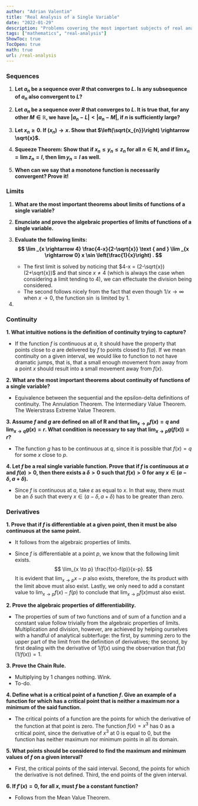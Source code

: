 ```yaml
---
author: "Adrian Valentim"
title: "Real Analysis of a Single Variable"
date: "2022-01-29"
description: "Problems covering the most important subjects of real analysis of a single variable."
tags: ["mathematics", "real-analysis"]
ShowToc: true
TocOpen: true
math: true
url: /real-analysis
---
```


### Sequences

1. **Let $a_n$ be a sequence over $R$ that converges to $L$. Is any subsequence of $a_n$ also convergent to $L$?**

2. **Let $a_n$ be a sequence over $R$ that converges to $L$. It is true that, for any other $M \in \mathbb{R}$, we have $|a_n - L| < |a_n - M|$, if $n$ is sufficiently large?**

3. **Let $x_n \geq 0.$ If $\left(x_{n}\right) \rightarrow x$. Show that $\left(\sqrt{x_{n}}\right) \rightarrow \sqrt{x}$.**

4. **Squeeze Theorem: Show that if $x_{n} \leq y_{n} \leq z_{n}$ for all $n \in \mathbf{N}$, and if $\lim x_{n}=\lim z_{n}=l$, then $\lim y_{n}=l$ as well.**

5. **When can we say that a monotone function is necessarily convergent? Prove it!**

### Limits

1. **What are the most important theorems about limits of functions of a single variable?**

2. **Enunciate and prove the algebraic properties of limits of functions of a single variable.**

3. **Evaluate the following limits:
   $$
   \lim _{x \rightarrow 4} \frac{4-x}{2-\sqrt{x}} \text { and } \lim _{x \rightarrow 0} x \sin \left(\frac{1}{x}\right) .
   $$**

   - The first limit is solved by noticing that $4-x = (2-\sqrt{x})(2+\sqrt{x})$  and that since $x \neq 4$ (which is always the case when considering a limit tending to $4$​​), we can effectuate the division being considered. 
   - The second follows nicely from the fact that even though $1/x \rightarrow \infty$ when $x \rightarrow 0$, the function $\sin$ is limited by 1. 

4.  

### Continuity

**1. What intuitive notions is the definition of continuity trying to capture?**

- If the function $f$ is continuous at $a$, it should have the property that points close to $a$ are delivered by $f$ to points closed to $f(a)$. If we mean continuity on a given interval, we would like to function to not have dramatic jumps, that is, that a small enough movement from away from a point $x$ should result into a small movement away from $f(x).$ 

**2. What are the most important theorems about continuity of functions of a single variable?**

- Equivalence between the sequential and the epsilon-delta definitions of continuity. The Annulation Theorem. The Intermediary Value Theorem. The Weierstrass Extreme Value Theorem.

**3. Assume $f$ and $g$ are defined on all of $\mathbf{R}$ and that $\lim _{x \rightarrow p} f(x)=q$ and $\lim _{x \rightarrow q} g(x)=r$. What condition is necessary to say that $\lim _{x \rightarrow p} g(f(x))=r$?**

- The function $g$ has to be continuous at $q$, since it is possible that $f(x)=q$ for some $x$ close to $p$.

**4. Let $f$ be a real single variable function. Prove that if $f$ is continuous at $a$ and $f(a)>0$, then there exists a $\delta>0$ such that $f(x)>0$ for any $x \in (a-\delta, a+\delta)$.**

- Since $f$ is continuous at $a$, take $\varepsilon$ as equal to $x$. In that way, there must be an $\delta$ such that every $x \in (a-\delta, a+\delta)$ has to be greater than zero.

### Derivatives

**1. Prove that if $f$ is differentiable at a given point, then it must be also continuous at the same point.**

- It follows from the algebraic properties of limits.

- Since $f$ is differentiable at a point $p$, we know that the following limit exists.
  $$
  \lim_{x \to p} \frac{f(x)-f(p)}{x-p}.
  $$
   It is evident that $\lim_{x \to p}x-p$ also exists, therefore, the its product with the limit above must also exist. Lastly, we only need to add a constant value to $\lim_{x \to p}f(x)-f(p)$ to conclude that $\lim_{x \to p}f(x)$​ must also exist.

**2. Prove the algebraic properties of differentiability.**

- The properties of sum of two functions and of sum of a function and a constant value follow trivially from the algebraic properties of limits. Multiplication and division, however, are achieved by helping ourselves with a handful of analytical subterfuge: the first, by summing zero to the upper part of the limit from the definition of derivatives; the second, by first dealing with the derivative of $1/f(x)$ using the observation that $f(x) (1/f(x))=1.$

**3. Prove the Chain Rule.**

- Multiplying by $1$ changes nothing. Wink.
- To-do.

**4. Define what is a critical point of a function $f$. Give an example of a function for which has a critical point that is neither a maximum nor a minimum of the said function.**

- The critical points of a function are the points for which the derivative of the function at that point is zero. The function $f(x)=x^3$ has $0$ as a critical point, since the derivative of $x^3$ at $0$ is equal to $0$, but the function has neither maximum nor minimum points in all its domain.

**5. What points should be considered to find the maximum and minimum values of $f$ on a given interval?**

- First, the critical points of the said interval. Second, the points for which the derivative is not defined. Third, the end points of the given interval.

**6. If $f'(x) = 0$, for all $x$, must $f$ be a constant function?**

- Follows from the Mean Value Theorem.


